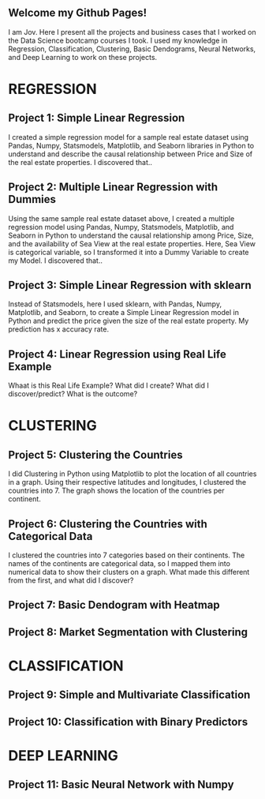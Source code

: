 ## Welcome my Github Pages!

I am Jov. Here I present all the projects and business cases that I worked on the Data Science bootcamp courses I took. 
I used my knowledge in Regression, Classification, Clustering, Basic Dendograms, Neural Networks, and Deep Learning to work on these projects.

# REGRESSION

## Project 1: Simple Linear Regression
I created a simple regression model for a sample real estate dataset using Pandas, Numpy, Statsmodels, Matplotlib, and Seaborn libraries in Python to understand and describe the causal relationship between Price and Size of the real estate properties.
I discovered that..

## Project 2: Multiple Linear Regression with Dummies
Using the same sample real estate dataset above, I created a multiple regression model using Pandas, Numpy, Statsmodels, Matplotlib, and Seaborn in Python to understand the causal relationship among Price, Size, and the availability of Sea View at the real estate properties. Here, Sea View is categorical variable, so I transformed it into a Dummy Variable to create my Model.
I discovered that..

## Project 3: Simple Linear Regression with sklearn
Instead of Statsmodels, here I used sklearn, with Pandas, Numpy, Matplotlib, and Seaborn, to create a Simple Linear Regression model in Python and predict the price given the size of the real estate property.
My prediction has x accuracy rate.

## Project 4: Linear Regression using Real Life Example
Whaat is this Real Life Example? What did I create? What did I discover/predict? What is the outcome?

# CLUSTERING

## Project 5: Clustering the Countries
I did Clustering in Python using Matplotlib to plot the location of all countries in a graph. Using their respective latitudes and longitudes, I clustered the countries into 7. The graph shows the location of the countries per continent.

## Project 6: Clustering the Countries with Categorical Data
I clustered the countries into 7 categories based on their continents. The names of the continents are categorical data, so I mapped them into numerical data to show their clusters on a graph.
What made this different from the first, and what did I discover?

## Project 7: Basic Dendogram with Heatmap

## Project 8: Market Segmentation with Clustering

# CLASSIFICATION

## Project 9: Simple and Multivariate Classification


## Project 10: Classification with Binary Predictors


# DEEP LEARNING

## Project 11: Basic Neural Network with Numpy
